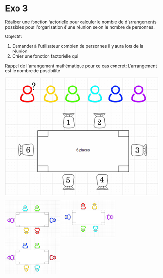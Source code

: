 # Exo 3

Réaliser une fonction factorielle pour calculer le nombre de d'arrangements possibles pour l'organisation d'une réunion selon le nombre de personnes.

Objectif: 
1. Demander à l'utilisateur combien de personnes il y aura lors de la réunion
2. Créer une fonction factorielle qui 


Rappel de l'arrangement mathématique pour ce cas concret:
L'arrangement est le nombre de possibilité


![Alt Text](images/table.gif)


<img src="images/p1.png" width="180" height="120" />

<img src="images/p2.png" width="180" height="120" />

<img src="images/p3.png" width="180" height="120" />
